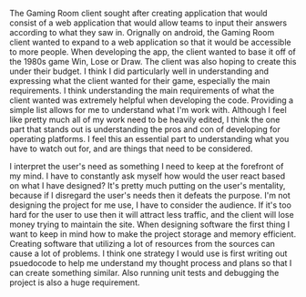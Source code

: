   The Gaming Room client sought after creating application that would consist of a web application that would allow teams to input their answers according to what they saw in. Orignally on android, the Gaming Room client wanted to expand to a web application so that it would be accessible to more people. When developing the app, the client wanted to base it off of the 1980s game Win, Lose or Draw. The client was also hoping to create this under their budget. I think I did particularly well in understanding and expressing what the client wanted for their game, especially the main requirements. I think understanding the main requirements of what the client wanted was extremely helpful when developing the code. Providing a simple list allows for me to understand what I'm work with. Although I feel like pretty much all of my work need to be heavily edited, I think the one part that stands out is understanding the pros and con of developing for operating platforms. I feel this an essential part to understanding what you have to watch out for, and are things that need to be considered. 

  I interpret the user's need as something I need to keep at the forefront of my mind. I have to constantly ask myself how would the user react based on what I have designed? It's pretty much putting on the user's mentality, because if I disregard the user's needs then it defeats the purpose. I'm not designing the project for me use, I have to consider the audience. If it's too hard for the user to use then it will attract less traffic, and the client will lose money trying to maintain the site. When designing software the first thing I want to keep in mind how to make the project storage and memory efficient. Creating software that utilizing a lot of resources from the sources can cause a lot of problems. I think one strategy I would use is first writing out psuedocode to help me understand my thought process and plans so that I can create something similar. Also running unit tests and debugging the project is also a huge requirement. 
